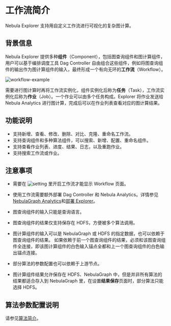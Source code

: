 # 工作流简介

Nebula Explorer 支持用自定义工作流进行可视化的复杂图计算。

## 背景信息

Nebula Explorer 提供多种**组件**（Component），包括图查询组件和图计算组件，用户可以基于编排调度工具 Dag Controller 自由组合这些组件，例如将图查询组件的输出作为图计算组件的输入，最终形成一个有向无环的**工作流**（Workflow）。

![workflow-example](https://docs-cdn.nebula-graph.com.cn/figures/ex-workflow-example-220621.png)

需要进行图计算时再将工作流实例化，组件实例化后称为**任务**（Task），工作流实例化后称为**作业**（Job）。一个作业可以由多个任务构成。Explorer 将作业发送给 Nebula Analytics 进行图计算，完成后可以在作业列表查看对应的图计算结果。

## 功能说明

- 支持新增、查看、修改、删除、对比、克隆、重命名工作流。
- 支持查询组件和多种算法组件，可以搜索、新增、配置、重命名组件。
- 支持查看作业列表、进度、结果、日志，以及重跑作业。
- 支持搜索工作流或作业。

## 注意事项

- 需要在 ![setting](https://docs-cdn.nebula-graph.com.cn/figures/navbar-setting-0105.png) 里开启工作流才能显示 Workflow 页面。

- 使用工作流需要额外部署 Dag Controller 和 Nebula Analytics。详情参见[NebulaGraph Analytics](../..//graph-computing/nebula-analytics.md)和[部署 Explorer](../deploy-connect/ex-ug-deploy.md)。

- 图查询组件的输入只能是查询语言。

- 图查询组件的结果仅支持保存在 HDFS，方便被多个算法调用。

- 图计算组件的输入可以是 NebulaGraph 或 HDFS 的指定数据，也可以依赖于图查询组件的结果。
  如果依赖于前一个图查询组件的结果，必须和该图查询组件全连接，即该图计算组件的白色输入锚点全都和上一个图查询组件的白色输出锚点连接。

- 部分算法的参数配置也可以依赖于上游节点。

- 图计算组件结果允许保存在 HDFS、NebulaGraph 中，但是并非所有算法的结果都适合存入到 NebulaGraph 里，在设置**结果保存**页面时，部分算法只能选择 HDFS。

## 算法参数配置说明

请参见[算法简介](../../graph-computing/algorithm-description.md)。
